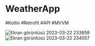 # WeatherApp
 
#Kotlin #Retrofit #API #MVVM

![Ekran görüntüsü 2023-03-22 233859](https://user-images.githubusercontent.com/100219838/227033245-53fe4d3b-a355-4cf6-96bf-10418e7421b2.png)
![Ekran görüntüsü 2023-03-22 234057](https://user-images.githubusercontent.com/100219838/227033270-f2540254-fd51-41d8-99b1-9e3ec3b0cbce.png)

